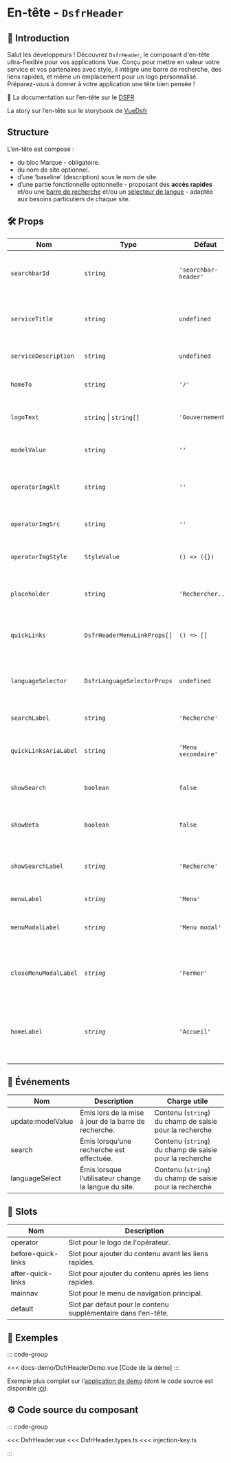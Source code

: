 # En-tête - `DsfrHeader`

## 🌟 Introduction

Salut les développeurs ! Découvrez `DsfrHeader`, le composant d'en-tête ultra-flexible pour vos applications Vue. Conçu pour mettre en valeur votre service et vos partenaires avec style, il intègre une barre de recherche, des liens rapides, et même un emplacement pour un logo personnalisé. Préparez-vous à donner à votre application une tête bien pensée !

🏅 La documentation sur l’en-tête sur le [DSFR](https://www.systeme-de-design.gouv.fr/elements-d-interface/composants/en-tete)

<VIcon name="vi-file-type-storybook" /> La story sur l’en-tête sur le storybook de [VueDsfr](https://storybook.vue-ds.fr/?path=/docs/composants-dsfrheader--docs)

## Structure

L’en-tête est composé :

- du bloc Marque - obligatoire.
- du nom de site optionnel.
- d’une ‘baseline’ (description) sous le nom de site.
- d’une partie fonctionnelle optionnelle - proposant des **accès rapides** et/ou une [barre de recherche](/composants/DsfrSearchBar) et/ou un [sélecteur de langue](/composants/DsfrLanguageSelector) - adaptée aux besoins particuliers de chaque site.

## 🛠️ Props

| Nom                   | Type                        | Défaut               | Obligatoire | Description                                                                           |
|-----------------------|-----------------------------|----------------------|-------------|---------------------------------------------------------------------------------------|
| `searchbarId`         | `string`                    | `'searchbar-header'` |             | valeur de l’attribut `id` de l’input de la [searchbar](/composants/DsfrSearchBar.md). |
| `serviceTitle`        | `string`                    | `undefined`          |             | Titre du service affiché dans l'en-tête.                                              |
| `serviceDescription`  | `string`                    | `undefined`          |             | Description courte du service.                                                        |
| `homeTo`              | `string`                    | `'/'`                |             | Lien de la page d'accueil.                                                            |
| `logoText`            | `string` \| `string[]`      | `'Gouvernement'`     |             | Texte ou texte alternatif du logo.                                                    |
| `modelValue`          | `string`                    | `''`                 |             | Valeur pour la barre de recherche.                                                    |
| `operatorImgAlt`      | `string`                    | `''`                 |             | Texte alternatif pour l'image de l'opérateur.                                         |
| `operatorImgSrc`      | `string`                    | `''`                 |             | Source de l'image de l'opérateur.                                                     |
| `operatorImgStyle`    | `StyleValue`                | `() => ({})`         |             | Style CSS pour l'image de l'opérateur.                                                |
| `placeholder`         | `string`                    | `'Rechercher...'`    |             | Placeholder pour la barre de recherche.                                               |
| `quickLinks`          | `DsfrHeaderMenuLinkProps[]` | `() => []`           |             | Liens rapides à afficher dans l'en-tête.                                              |
| `languageSelector`    | `DsfrLanguageSelectorProps` | `undefined`          |             | Liens rapides à afficher dans l'en-tête.                                              |
| `searchLabel`         | `string`                    | `'Recherche'`        |             | Label pour la barre de recherche.                                                     |
| `quickLinksAriaLabel` | `string`                    | `'Menu secondaire'`  |             | Label ARIA pour les liens rapides.                                                    |
| `showSearch`          | `boolean`                   | `false`              |             | Affiche ou non la barre de recherche.                                                 |
| `showBeta`            | `boolean`                   | `false`              |             | Affiche ou non l'indicateur BETA.                                                     |
| `showSearchLabel`     | *`string`*                  | `'Recherche'`        |             | Label du bouton pour afficher la recherche.                                           |
| `menuLabel`           | *`string`*                  | `'Menu'`             |             | Label du menu.                                                                        |
| `menuModalLabel`      | *`string`*                  | `'Menu modal'`       |             | Label du menu en mode modal.                                                          |
| `closeMenuModalLabel` | *`string`*                  | `'Fermer'`           |             | Label du bouton de fermeture du menu en mode modal.                                   |
| `homeLabel`           | *`string`*                  | `'Accueil'`          |             | Label de l'accueil composant le titre du lien présentant le service.                  |

## 📡 Événements

| Nom               | Description                                      | Charge utile |
|-------------------|--------------------------------------------------| ---- |
| update:modelValue | Émis lors de la mise à jour de la barre de recherche. | Contenu (`string`) du champ de saisie pour la recherche |
| search            | Émis lorsqu’une recherche est effectuée.         | Contenu (`string`) du champ de saisie pour la recherche |
| languageSelect            | Émis lorsque l’utilisateur change la langue du site.         | Contenu (`string`) du champ de saisie pour la recherche |

## 🧩 Slots

| Nom                  | Description                                                    |
|----------------------|----------------------------------------------------------------|
| operator             | Slot pour le logo de l'opérateur.                        |
| before-quick-links   | Slot pour ajouter du contenu avant les liens rapides.          |
| after-quick-links    | Slot pour ajouter du contenu après les liens rapides.          |
| mainnav              | Slot pour le menu de navigation principal.               |
| default              | Slot par défaut pour le contenu supplémentaire dans l'en-tête. |

## 📝 Exemples

::: code-group

<Story data-title="Démo" min-h="400px">
  <DsfrHeaderDemo />
</Story>

<<< docs-demo/DsfrHeaderDemo.vue [Code de la démo]
:::

Exemple plus complet sur l’[application de demo](https://demo.vue-ds.fr/) (dont le code source est disponible [ici](https://github.com/dnum-mi/vue-dsfr/tree/main/demo-app)).

## ⚙️ Code source du composant

::: code-group

<<< DsfrHeader.vue
<<< DsfrHeader.types.ts
<<< injection-key.ts

:::

<script setup lang="ts">
import DsfrHeaderDemo from './docs-demo/DsfrHeaderDemo.vue'
</script>
